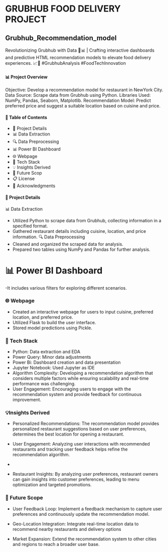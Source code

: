 # GRUBHUB FOOD DELIVERY PROJECT
## Grubhub_Recommendation_model
Revolutionizing Grubhub with Data 🍔📊 | Crafting interactive dashboards and predictive HTML recommendation models to elevate food delivery experiences. 📈🚀 #GrubhubAnalysis #FoodTechInnovation

#### 📊 Project Overview
Objective: Develop a recommendation model for restaurant in NewYork City.
Data Source: Scrape data from Grubhub using Python.
Libraries Used: NumPy, Pandas, Seaborn, Matplotlib.
Recommendation Model: Predict preferred price and suggest a suitable location based on cuisine and price.


#### 📑 Table of Contents

- 📌 Project Details
- 📊 Data Extraction
- 🔍 Data Preprocessing
- 📊 Power BI Dashboard
- 🌐 Webpage
- 🌟 Tech Stack
- 💡 Insights Derived
- 🚀 Future Scop
- 📋 License
- 🙏 Acknowledgments


#### 📌 Project Details
📊 Data Extraction
- Utilized Python to scrape data from Grubhub, collecting information in a specified format.
- Gathered restaurant details including cuisine, location, and price information.
🔍 Data Preprocessing
- Cleaned and organized the scraped data for analysis.
- Prepared two tables using NumPy and Pandas for further analysis.

# 📊 Power BI Dashboard
-It includes various filters for exploring different scenarios.


### 🌐 Webpage
- Created an interactive webpage for users to input cuisine, preferred location, and preferred price.
- Utilized Flask to build the user interface.
- Stored model predictions using Pickle.


### 🌟 Tech Stack
- Python: Data extraction and EDA
- Power Query: Minor data adjustments
- Power Bi: Dashboard creation and data presentation
- Jupyter Notebook: Used Jupyter as IDE
- Algorithm Complexity: Developing a recommendation algorithm that considers multiple factors while ensuring scalability and real-time performance was challenging.
- User Engagement: Encouraging users to engage with the recommendation system and provide feedback for continuous improvement.

### 💡Insights Derived
- Personalized Recommendations: The recommendation model provides personalized restaurant suggestions based on user preferences, determines the best location for opening a restaurant.

- User Engagement: Analyzing user interactions with recommended restaurants and tracking user feedback helps refine the recommendation algorithm.
- 
- Restaurant Insights: By analyzing user preferences, restaurant owners can gain insights into customer preferences, leading to menu optimization and targeted promotions.

### 🚀 Future Scope
- User Feedback Loop: Implement a feedback mechanism to capture user preferences and continuously update the recommendation model.

- Geo-Location Integration: Integrate real-time location data to recommend nearby restaurants and delivery options

- Market Expansion: Extend the recommendation system to other cities and regions to reach a broader user base.


